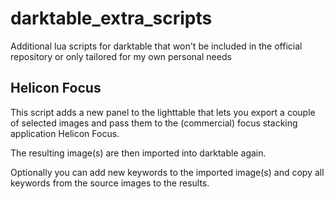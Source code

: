# darktable_extra_scripts
Additional lua scripts for darktable that won't be included in the official repository or only tailored for my own personal needs

## Helicon Focus

This script adds a new panel to the lighttable that lets you export a couple of selected images and pass them to the (commercial) focus stacking application Helicon Focus.

The resulting image(s) are then imported into darktable again.

Optionally you can add new keywords to the imported image(s) and copy all keywords from the source images to the results.

